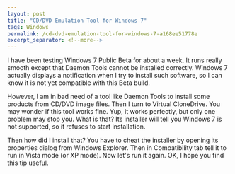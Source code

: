 ```yaml
---
layout: post
title: "CD/DVD Emulation Tool for Windows 7"
tags: Windows
permalink: /cd-dvd-emulation-tool-for-windows-7-a168ee51778e
excerpt_separator: <!--more-->
---
```

I have been testing Windows 7 Public Beta for about a week. It runs really smooth except that Daemon Tools cannot be installed correctly. Windows 7 actually displays a notification when I try to install such software, so I can know it is not yet compatible with this Beta build.

However, I am in bad need of a tool like Daemon Tools to install some products from CD/DVD image files. Then I turn to Virtual CloneDrive. You may wonder if this tool works fine. Yup, it works perfectly, but only one problem may stop you. What is that? Its installer will tell you Windows 7 is not supported, so it refuses to start installation.

Then how did I install that? You have to cheat the installer by opening its properties dialog from Windows Explorer. Then in Compatibility tab tell it to run in Vista mode (or XP mode). Now let's run it again. OK, I hope you find this tip useful.
<!--more-->